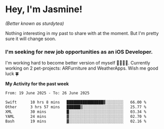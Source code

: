# Hey, I'm Jasmine!
_(Better known as sturdytea)_

Nothing interesting in my past to share with at the moment. 
But I'm pretty sure it will change soon.

### I'm seeking for new job opportunities as an iOS Developer. 

I'm working hard to become better version of myself 🙇‍♀🏋️‍♀️. 
Currently working on 2 pet-projects: ARFurniture and WeatherApps. 
Wish me good luck 🍀

**My Activity for the past week**

<!--START_SECTION:waka-->

```txt
From: 19 June 2025 - To: 26 June 2025

Swift      10 hrs 8 mins   ████████████████▓░░░░░░░░   66.00 %
Other      3 hrs 57 mins   ██████▒░░░░░░░░░░░░░░░░░░   25.77 %
XML        30 mins         █░░░░░░░░░░░░░░░░░░░░░░░░   03.34 %
YAML       24 mins         ▓░░░░░░░░░░░░░░░░░░░░░░░░   02.70 %
Bash       19 mins         ▓░░░░░░░░░░░░░░░░░░░░░░░░   02.16 %
```

<!--END_SECTION:waka-->
